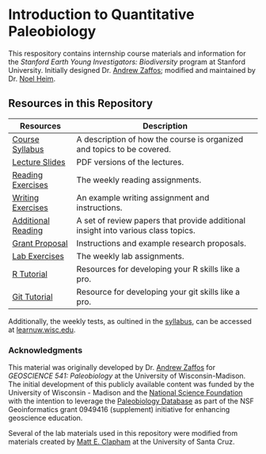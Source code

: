 # Introduction to Quantitative Paleobiology

This respository contains internship course materials and information for the *Stanford Earth Young Investigators: Biodiversity* program at Stanford University. Initially designed Dr. [Andrew Zaffos](http://www.azstrata.org); modified and maintained by Dr. [Noel Heim](http://sedpaleo.org).

## Resources in this Repository

Resources | Description
--------- | ----------
[Course Syllabus](/CourseDocuments/paleobiologySyllabus.md) | A description of how the course is organized and topics to be covered.
[Lecture Slides](/LectureSlides/LectureSlides.md) | PDF versions of the lectures.
[Reading Exercises](/ReadingExercises/ReadingExercises.md) | The weekly reading assignments.
[Writing Exercises](/WritingExercises/WritingExample.md) | An example writing assignment and instructions.
[Additional Reading](/AdditionalReading/AdditionalReading.md) | A set of review papers that provide additional insight into various class topics.
[Grant Proposal](/GSAProposals/ProposalInformation.md) | Instructions and example research proposals.
[Lab Exercises](/LabExercises.md) | The weekly lab assignments.
[R Tutorial](https://github.com/naheim/startLearn.R/blob/master/README.md) | Resources for developing your R skills like a pro.
[Git Tutorial](/GitTutorial/gitTutorial.md) | Resource for developing your git skills like a pro.

Additionally, the weekly tests, as oultined in the [syllabus](/CourseDocuments/paleobiologySyllabus.md), can be accessed at [learnuw.wisc.edu](https://learnuw.wisc.edu).

### Acknowledgments

This material was originally developed by Dr. [Andrew Zaffos](http://www.azstrata.org) for *GEOSCIENCE 541: Paleobiology* at the University of Wisconsin-Madison. The initial development of this publicly available content was funded by the University of Wisconsin - Madison and the [National Science Foundation](http://www.nsf.gov/) with the intention to leverage the [Paleobiology Database](www.paleobiodb.org) as part of the NSF Geoinformatics grant 0949416 (supplement) initiative for enhancing geoscience education.

Several of the lab materials used in this repository were modified from materials created by [Matt E. Clapham](http://people.ucsc.edu/~mclapham/) at the University of Santa Cruz.